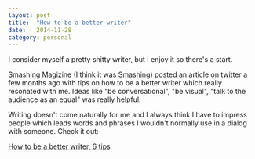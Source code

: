 ```yaml
---
layout: post
title:  "How to be a better writer"
date:   2014-11-28
category: personal
---
```


I consider myself a pretty shitty writer, but I enjoy it so there's a start.

Smashing Magizine (I think it was Smashing) posted an article on twitter a few months ago with tips on how to be a better writer which really resonated with me. Ideas like "be conversational", "be visual", "talk to the audience as an equal" was really helpful.

Writing doesn't come naturally for me and I always think I have to impress people which leads words and phrases I wouldn't normally use in a dialog with someone. Check it out:

[How to be a better writer, 6 tips](http://www.bakadesuyo.com/2014/11/how-to-be-a-better-writer/)